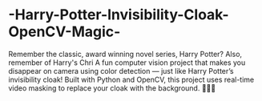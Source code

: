 # -Harry-Potter-Invisibility-Cloak-OpenCV-Magic-
Remember the classic, award winning novel series, Harry Potter?
Also, remember of Harry's Chri
A fun computer vision project that makes you disappear on camera using color detection — just like Harry Potter’s invisibility cloak! Built with Python and OpenCV, this project uses real-time video masking to replace your cloak with the background. 🧙‍♂️✨
